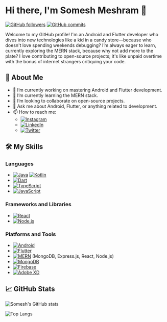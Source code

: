 # Hi there, I'm Somesh Meshram 👋

[![GitHub followers](https://img.shields.io/github/followers/somesh-mesh?label=Follow&style=social)](https://github.com/somesh-mesh)
[![GitHub commits](https://img.shields.io/github/commit-activity/y/somesh-mesh/somesh-mesh?style=social)](https://github.com/somesh-mesh)

Welcome to my GitHub profile! I'm an Android and Flutter developer who dives into new technologies like a kid in a candy store—because who doesn't love spending weekends debugging? I’m always eager to learn, currently exploring the MERN stack, because why not add more to the plate? I love contributing to open-source projects; it's like unpaid overtime with the bonus of internet strangers critiquing your code.

## 🚀 About Me

- 🔭 I’m currently working on mastering Android and Flutter development.
- 🌱 I’m currently learning the MERN stack.
- 👯 I’m looking to collaborate on open-source projects.
- 💬 Ask me about Android, Flutter, or anything related to development.
- 📫 How to reach me: 
  - [![Instagram](https://img.shields.io/badge/Instagram-E4405F?style=for-the-badge&logo=instagram&logoColor=white)](https://www.instagram.com/looser_sometimes_/)
  - [![LinkedIn](https://img.shields.io/badge/LinkedIn-0077B5?style=for-the-badge&logo=linkedin&logoColor=white)](https://www.linkedin.com/in/someshmeshram007/)
  - [![Twitter](https://img.shields.io/badge/Twitter-1DA1F2?style=for-the-badge&logo=twitter&logoColor=white)](https://twitter.com/looser_sometime)

## 🛠️ My Skills

### Languages
- [![Java](https://img.shields.io/badge/Java-007396?style=for-the-badge&logo=java&logoColor=white)](#) [![Kotlin](https://img.shields.io/badge/Kotlin-0095D5?style=for-the-badge&logo=kotlin&logoColor=white)](#)
- [![Dart](https://img.shields.io/badge/Dart-0175C2?style=for-the-badge&logo=dart&logoColor=white)](#)
- [![TypeScript](https://img.shields.io/badge/TypeScript-007ACC?style=for-the-badge&logo=typescript&logoColor=white)](#)
- [![JavaScript](https://img.shields.io/badge/JavaScript-F7DF1E?style=for-the-badge&logo=javascript&logoColor=black)](#)

### Frameworks and Libraries
- [![React](https://img.shields.io/badge/React-20232A?style=for-the-badge&logo=react&logoColor=61DAFB)](#)
- [![Node.js](https://img.shields.io/badge/Node.js-339933?style=for-the-badge&logo=nodedotjs&logoColor=white)](#)

### Platforms and Tools
- [![Android](https://img.shields.io/badge/Android-3DDC84?style=for-the-badge&logo=android&logoColor=white)](#)
- [![Flutter](https://img.shields.io/badge/Flutter-02569B?style=for-the-badge&logo=flutter&logoColor=white)](#)
- [![MERN](https://img.shields.io/badge/MERN-000000?style=for-the-badge&logo=mongodb&logoColor=white)](#) (MongoDB, Express.js, React, Node.js)
- [![MongoDB](https://img.shields.io/badge/MongoDB-47A248?style=for-the-badge&logo=mongodb&logoColor=white)](#)
- [![Firebase](https://img.shields.io/badge/Firebase-FFCA28?style=for-the-badge&logo=firebase&logoColor=black)](#)
- [![Adobe XD](https://img.shields.io/badge/Adobe_XD-FF26BE?style=for-the-badge&logo=adobe-xd&logoColor=white)](#)

## 📈 GitHub Stats

![Somesh's GitHub stats](https://github-readme-stats.vercel.app/api?username=somesh-mesh&show_icons=true&theme=radical)

![Top Langs](https://github-readme-stats.vercel.app/api/top-langs/?username=somesh-mesh&layout=compact&theme=radical)
